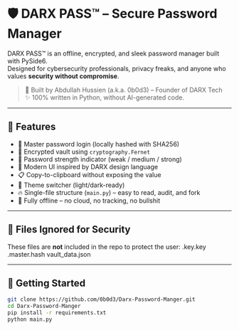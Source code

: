 # 🛡️ DARX PASS™ – Secure Password Manager

DARX PASS™ is an offline, encrypted, and sleek password manager built with PySide6.  
Designed for cybersecurity professionals, privacy freaks, and anyone who values **security without compromise**.

> 🎯 Built by Abdullah Hussien (a.k.a. 0b0d3) – Founder of DARX Tech  
> ✨ 100% written in Python, without AI-generated code.

---

## 🧠 Features

- 🔐 Master password login (locally hashed with SHA256)
- 💾 Encrypted vault using `cryptography.Fernet`
- 🧠 Password strength indicator (weak / medium / strong)
- 🧊 Modern UI inspired by DARX design language
- 📋 Copy-to-clipboard without exposing the value
- 🎨 Theme switcher (light/dark-ready)
- 🔥 Single-file structure (`main.py`) – easy to read, audit, and fork
- 🧱 Fully offline – no cloud, no tracking, no bullshit

---

## 📂 Files Ignored for Security

These files are **not** included in the repo to protect the user:
.key.key
.master.hash
vault_data.json


---

## 🚀 Getting Started

```bash
git clone https://github.com/0b0d3/Darx-Password-Manger.git
cd Darx-Password-Manger
pip install -r requirements.txt
python main.py
